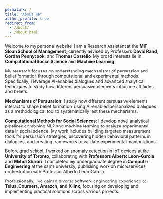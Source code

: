 ```yaml
---
permalink: /
title: "About Me"
author_profile: true
redirect_from: 
  - /about/
  - /about.html
---
```


Welcome to my personal website. I am a Research Assistant at the **MIT Sloan School of Management**, currently advised by Professors **David Rand**, **Gordan Pennycook**, and **Thomas Costello**. My broad interests lie in **Computational Social Science** and **Machine Learning**.

My research focuses on understanding mechanisms of persuasion and belief formation through computational and experimental methods. Specifically, I leverage AI-enabled dialogues and advanced analytical techniques to study how different persuasive elements influence attitudes and beliefs.

**Mechanisms of Persuasion**: I study how different persuasive elements interact to shape belief formation, using AI-enabled personalized dialogues as a methodological tool to systematically test these mechanisms.

**Computational Methods for Social Sciences**: I develop novel analytical pipelines combining NLP and machine learning to analyze experimental data in social science. My work includes building targeted measurement tools for persuasion strategies, uncovering hidden behavioral patterns in dialogues, and creating frameworks to validate experimental manipulations.

Before grad school, I worked on anomaly detection in IoT devices at the **University of Toronto**, collaborating with **Professors Alberto Leon-Garcia** and **Mehdi Shajari**. I completed my undergraduate degree in **Computer Engineering** at the same university, publishing work on microservices orchestration with Professor Alberto Leon-Garcia.

Professionally, I've gained diverse software engineering experience at **Telus, Coursera, Amazon, and Xilinx**, focusing on developing and implementing practical solutions across various projects.
